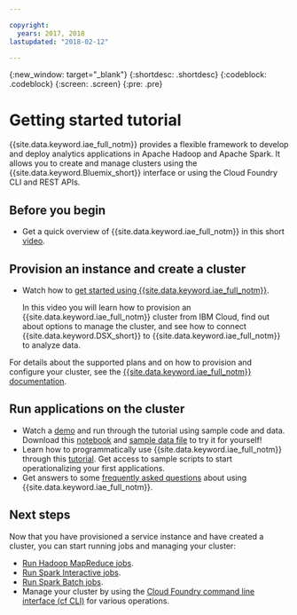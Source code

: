 ```yaml
---

copyright:
  years: 2017, 2018
lastupdated: "2018-02-12"

---
```


<!-- Attribute definitions -->
{:new_window: target="_blank"}
{:shortdesc: .shortdesc}
{:codeblock: .codeblock}
{:screen: .screen}
{:pre: .pre}

# Getting started tutorial

{{site.data.keyword.iae_full_notm}} provides a flexible framework to develop and deploy analytics applications in Apache Hadoop and Apache Spark. It allows you to create and manage clusters using the {{site.data.keyword.Bluemix_short}} interface or using the Cloud Foundry CLI and REST APIs.

## Before you begin

* Get a quick overview of {{site.data.keyword.iae_full_notm}} in this short [video](https://developer.ibm.com/clouddataservices/docs/analytics-engine/).

## Provision an instance and create a cluster
* Watch how to [get started using {{site.data.keyword.iae_full_notm}}](https://www.youtube.com/watch?time_continue=1&v=MWA-eLXzt3A).

  In this video you will learn how to provision an {{site.data.keyword.iae_full_notm}} cluster from IBM Cloud, find out about options to manage the cluster, and see how to connect {{site.data.keyword.DSX_short}} to {{site.data.keyword.iae_full_notm}} to analyze data.

 For details about the supported plans and on how to provision and configure your cluster, see the [{{site.data.keyword.iae_full_notm}} documentation](./provisioning.html#provisioning-an-analytics-engine-service-instance).

## Run applications on the cluster

* Watch a [demo](https://www.youtube.com/watch?time_continue=6&v=yfG70DfMwBU) and run through the tutorial using sample code and data. Download this [notebook](https://github.com/sharynr/notebooks/blob/master/Exploring%20Heating%20Problems%20in%20Manhattan.ipynb) and [sample data file](https://github.com/wdp-beta/get-started/blob/master/data/IAE_examples_data_311NYC.zip) to try it for yourself!
* Learn how to programmatically use {{site.data.keyword.iae_full_notm}} through this [tutorial](https://github.com/IBM-Cloud/IBM-Analytics-Engine). Get access to sample scripts to start operationalizing your first applications.
* Get answers to some [frequently asked questions](./faq.html#frequently-asked-questions) about using {{site.data.keyword.iae_full_notm}}.

## Next steps
Now that you have provisioned a service instance and have created a cluster, you can start running jobs and managing your cluster:

- [Run Hadoop MapReduce jobs](/docs/services/AnalyticsEngine/hadoop-mapreduce-jobs.html).
- [Run Spark Interactive jobs](/docs/services/AnalyticsEngine/spark-interactive-notebooks-api.html).
- [Run Spark Batch jobs](/docs/services/AnalyticsEngine/Livy-api.html).
- Manage your cluster by using the [Cloud Foundry command line interface (cf CLI)](/docs/services/AnalyticsEngine/WCE-CLI.html) for various operations.
